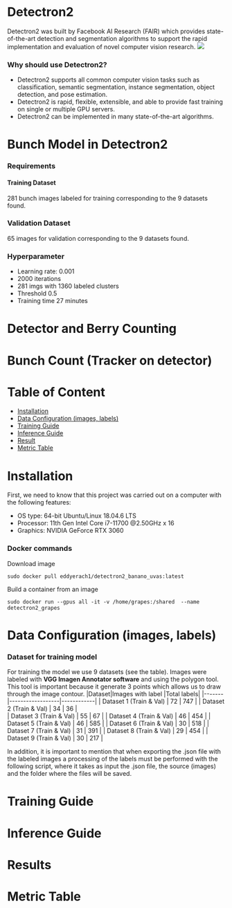 
# Detectron2
Detectron2 was built by Facebook AI Research (FAIR) which provides state-of-the-art detection and segmentation algorithms to support the rapid implementation and evaluation of novel computer vision research. 
![](https://neurohive.io/wp-content/uploads/2019/10/rsz_screenshot_from_2019-10-13_23-49-51.png)
### Why should use Detectron2? 
- Detectron2 supports all common computer vision tasks such as classification, semantic segmentation, instance segmentation, object detection, and pose estimation.
- Detectron2 is rapid, flexible, extensible, and able to provide fast training on single or multiple GPU servers.
- Detectron2 can be implemented in many state-of-the-art algorithms. 

# Bunch Model in Detectron2 

### Requirements
#### Training Dataset
281 bunch images labeled for training corresponding to the 9 datasets found.
### Validation Dataset
65 images for validation corresponding to the 9 datasets found.
### Hyperparameter
- Learning rate: 0.001
- 2000 iterations
- 281 imgs with 1360 labeled clusters
- Threshold 0.5
- Training time 27 minutes



# Detector and Berry Counting

# Bunch Count (Tracker on detector)

# Table of Content 

- [Installation](#Installation)
- [Data Configuration (images, labels)](#DataConfiguration)
- [Training Guide](#TrainingGuide)
- [Inference Guide](#InferenceGuide)
- [Result](#Result)
- [Metric Table](#MetricTable)

# Installation
First, we need to know that this project was carried out on a computer with the following features:
  - OS type: 64-bit  Ubuntu/Linux 18.04.6 LTS
  - Processor: 11th Gen Intel Core i7-11700 @2.50GHz x 16
  - Graphics: NVIDIA GeForce RTX 3060
  
 ### Docker commands
 
 Download image 
 ```
sudo docker pull eddyerach1/detectron2_banano_uvas:latest
```
Build a container from an image
```
sudo docker run --gpus all -it -v /home/grapes:/shared  --name detectron2_grapes
```
# Data Configuration (images, labels)  
### Dataset for training model
For training the model we use 9 datasets (see the table). Images were labeled with **VGG Imagen Annotator software**  and using the polygon tool. This tool is important because it generate 3 points which allows us to draw through the image contour. 
|Dataset|Images with label |Total labels|
|-------|------------------|------------|
| Dataset 1 (Train & Val)  | 72  |  747 | 
| Dataset 2 (Train & Val)  | 34  |  36  |     
| Dataset 3 (Train & Val)  | 55  |  67  |
| Dataset 4 (Train & Val)  | 46  |  454 |
| Dataset 5 (Train & Val)  | 46  |  585 |
| Dataset 6 (Train & Val)  | 30  |  518 |
| Dataset 7 (Train & Val)  | 31  |  391 |
| Dataset 8 (Train & Val)  | 29  |  454 |
| Dataset 9 (Train & Val)  | 30  |  217 |

In addition, it is important to mention that when exporting the .json file with the labeled images a processing of the labels must be performed with the following script, where it takes as input the .json file, the source (images) and the folder where the files will be saved. 
# Training Guide

# Inference Guide

# Results

# Metric Table
